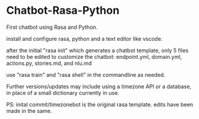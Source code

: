 # Chatbot-Rasa-Python
First chatbot using Rasa and Python.

install and configure rasa, python and a text editor like vscode.

after the initial "rasa init" which generates a chatbot template, only 5 files need to be edited to customize the chatbot: endpoint.yml, domain.yml, actions.py, stories.md, and nlu.md

use "rasa train" and "rasa shell" in the commandline as needed.

Further versions/updates may include using a timezone API or a database, in place of a small dictionary currently in use.

PS: inital commit/timezonebot is the original rasa template. edits have been made in the same.
